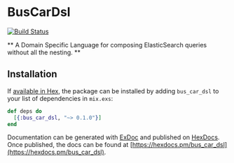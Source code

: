 # BusCarDsl
[![Build Status](https://travis-ci.org/elbow-jason/bus_car_dsl.svg?branch=master)](https://travis-ci.org/elbow-jason/bus_car_dsl)

** A Domain Specific Language for composing ElasticSearch queries without all the nesting. **


## Installation

If [available in Hex](https://hex.pm/docs/publish), the package can be installed
by adding `bus_car_dsl` to your list of dependencies in `mix.exs`:

```elixir
def deps do
  [{:bus_car_dsl, "~> 0.1.0"}]
end
```

Documentation can be generated with [ExDoc](https://github.com/elixir-lang/ex_doc)
and published on [HexDocs](https://hexdocs.pm). Once published, the docs can
be found at [https://hexdocs.pm/bus_car_dsl](https://hexdocs.pm/bus_car_dsl).

